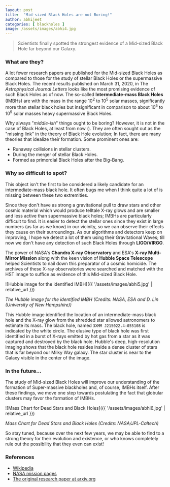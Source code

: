 ```yaml
---
layout: post
title:  "Mid-sized Black Holes are not Boring!"
author: abhijeet
categories: [ blackholes ]
image: /assets/images/abhi4.jpg
---
```


> Scientists finally spotted the strongest evidence of a Mid-sized Black Hole far beyond our Galaxy.

### What are they?

A lot fewer research papers are published for the Mid-sized Black Holes as compared to those for the study of stellar Black Holes or the supermassive Black Holes. The recent results published on March 31, 2020, in The *Astrophysical Journal Letters* looks like the most promising evidence of such Black Holes as of now. The so-called **Intermediate-mass Black Holes** (IMBHs) are with the mass in the range 10<sup>2</sup> to 10<sup>5</sup> solar masses, significantly more than stellar black holes but insignificant in comparison to about 10<sup>5</sup> to 10<sup>9</sup> solar masses heavy supermassive Black Holes.

Why always "*middle-ish*" things ought to be boring? However, it is not in the case of Black Holes, at least from now :). They are often sought out as the "missing link" in the theory of Black Hole evolution; In fact, there are many theories that idealize their formation. Some prominent ones are:

- Runaway collisions in stellar clusters.
- During the merger of stellar Black Holes.
- Formed as primordial Black Holes after the Big-Bang.

### Why so difficult to spot?

This object isn't the first to be considered a likely candidate for an intermediate-mass black hole. It often bugs me when I think quite a lot of is missing between these two extremities.

Since they don't have as strong a gravitational pull to draw stars and other cosmic material which would produce telltale X-ray glows and are smaller and less active than supermassive black holes; IMBHs are particularly difficult to find. It is easier to detect the stellar ones since they exist in large numbers (as far as we know) in our vicinity, so we can observe their effects they cause on their surroundings.
As our algorithms and detectors keep on improving, I hope we detect a lot of them using their Gravitational Waves; till now we don't have any detection of such Black Holes through **LIGO/VIRGO**.

The power of NASA's **Chandra X-ray Observatory** and ESA's **X-ray Multi-Mirror Mission** along with the keen vision of **Hubble Space Telescope** helped Scientists to nail down this preparator of a cosmic homicide. The archives of these X-ray observatories were searched and matched with the HST image to suffice as evidence of this Mid-sized Black Hole.

![Hubble image for the identified IMBH]({{ '/assets/images/abhi5.jpg' | relative_url }})

*The Hubble image for the identified IMBH (Credits: NASA, ESA and D. Lin (University of New Hampshire))*

This Hubble image identified the location of an intermediate-mass black hole and the X-ray glow from the shredded star allowed astronomers to estimate its mass. The black hole, named `3XMM J215022.4−055108` is indicated by the white circle. The elusive type of black hole was first identified in a burst of X-rays emitted by hot gas from a star as it was captured and destroyed by the black hole. Hubble's deep, high-resolution imaging shows that the black hole resides inside a dense cluster of stars that is far beyond our Milky Way galaxy. The star cluster is near to the Galaxy visible in the center of the image.

### In the future...

The study of Mid-sized Black Holes will improve our understanding of the formation of Super-massive blackholes and, of course, IMBHs itself. After these findings, we move one step towards postulating the fact that globular clusters may favor the formation of IMBHs.

![Mass Chart for Dead Stars and Black Holes]({{ '/assets/images/abhi6.jpg' | relative_url }})

*Mass Chart for Dead Stars and Black Holes (Credits: NASA/JPL-Caltech)*

So stay tuned, because over the next few years, we may be able to find to a strong theory for their evolution and existence, or who knows completely rule out the possibility that they even can exist!

### References

- [Wikipedia](https://en.wikipedia.org/wiki/Intermediate-mass_black_hole)
- [NASA mission pages](https://www.nasa.gov/feature/goddard/2020/hubble-finds-best-evidence-for-elusive-mid-sized-black-hole)
- [The original research paper at arxiv.org](https://arxiv.org/abs/2002.04618)
